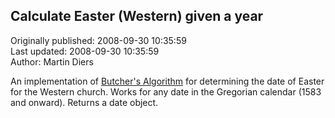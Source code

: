 ## Calculate Easter (Western) given a year  
Originally published: 2008-09-30 10:35:59  
Last updated: 2008-09-30 10:35:59  
Author: Martin Diers  
  
An implementation of [Butcher's Algorithm](http://www.smart.net/~mmontes/nature1876.html) for determining the date of Easter for the Western church. Works for any date in the Gregorian calendar (1583 and onward). Returns a date object. 